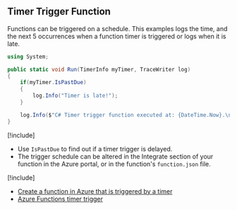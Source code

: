 ## Timer Trigger Function

Functions can be triggered on a schedule. This examples logs the time, and the next 5 occurrences when a function timer is triggered or logs when it is late. 

```csharp
using System;

public static void Run(TimerInfo myTimer, TraceWriter log)
{
    if(myTimer.IsPastDue)
    {
        log.Info("Timer is late!");
    }

    log.Info($"C# Timer trigger function executed at: {DateTime.Now}.\n{myTimer.FormatNextOccurrences(5)}"); 
}
```

[!include[](../includes/takeaways-heading.md)]

- Use `IsPastDue` to find out if a timer trigger is delayed.
- The trigger schedule can be altered in the Integrate section of your function in the Azure portal, or in the function's `function.json` file.

[!include[](../includes/read-more-heading.md)]

- [Create a function in Azure that is triggered by a timer](https://docs.microsoft.com/en-us/azure/azure-functions/functions-create-scheduled-function)
- [Azure Functions timer trigger](https://docs.microsoft.com/en-us/azure/azure-functions/functions-bindings-timer)
